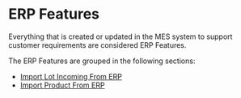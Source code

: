 # ERP Features

Everything that is created or updated in the MES system to support customer requirements are considered ERP Features.

The ERP Features are grouped in the following sections:
* [Import Lot Incoming From ERP](/cmf.custom.help/techspec>erpintegration>erpfeatures>ImportLotIncomingFromERP)
* [Import Product From ERP](/cmf.custom.help/techspec>erpintegration>erpfeatures>ImportProductFromERP)


